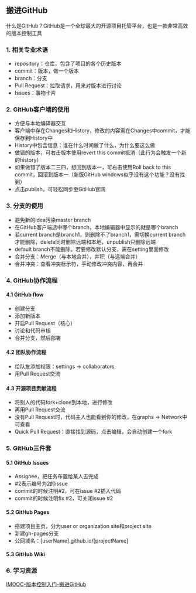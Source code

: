 ## 搬进GitHub ##
什么是GitHub？GitHub是一个全球最大的开源项目托管平台，也是一款非常高效的版本控制工具

### 1. 相关专业术语 ###
- repository：仓库，包含了项目的各个历史版本	   
- commit：版本，做一个版本   
- branch：分支
- Pull Request：拉取请求，用来对版本进行讨论
- Issues：事物卡片

### 2. GitHub客户端的使用 ###
- 方便与本地编译器交互   
- 客户端中存在Changes和History，修改的内容需在Changes中commit，才能保存到History中
- History中包含信息：谁在什么时间做了什么，为什么要这么做
- 做错的版本，可右击版本使用revert this commit抵消（此行为会触发一个新的history）
- 如果做错了版本二三四，想回到版本一，可右击使用Roll back to this commit，回滚到版本一（新版GitHub windows似乎没有这个功能？没有找到）
- 点击publish，可轻松同步至GitHub官网   

### 3. 分支的使用 ###
- 避免新的idea污染master branch
- 在GitHub客户端选中哪个branch，本地编辑器中显示的就是哪个branch
- 若current branch是branch1，则删除不了branch1，需切换current branch才能删除，delete同时删除远端和本地，unpublish只删除远端
- default branch不能删除。若要修改默认分支，需在setting里面修改
- 合并分支：Merge（与本地合并），并积（与远端合并）
- 合并冲突：查看冲突标示符，手动修改冲突内容，再合并

### 4. GitHub协作流程 ###
#### 4.1 GitHub flow ####
- 创建分支
- 添加新版本
- 开启Pull Request（核心）
- 讨论和代码审核
- 合并分支，然后部署

#### 4.2 团队协作流程 ####
- 给队友添加权限：settings → collaborators
- 用Pull Request交流

#### 4.3 开源项目贡献流程 ####
- 将别人的代码fork+clone到本地，进行修改
- 再用Pull Request交流
- 没有Pull Request时，代码主人也能看到你的修改，在graphs → Network中可查看
- Quick Pull Request：直接找到源码，点击编辑，会自动创建一个fork

### 5. GitHub三件套 ###
#### 5.1 GitHub Issues ####
- Assignee，把任务布置给某人去完成
- \#2表示编号为2的issue
- commit的时候注明\#2，可在issue \#2插入代码
- commit的时候注明fix \#2，可关闭issue \#2

#### 5.2 GitHub Pages ####
- 搭建项目主页，分为user or organization site和project site
- 新建gh-pages分支
- 公网域名：[userName].github.io/[projectName]

#### 5.3 GitHub Wiki ####

### 6. 学习资源 ###
[IMOOC-版本控制入门-搬进GitHub](https://www.imooc.com/learn/390)

